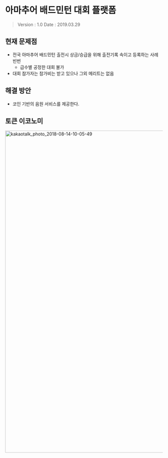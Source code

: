 # 아마추어 배드민턴 대회 플랫폼

> Version : 1.0
> Date : 2019.03.29

## 현재 문제점
- 전국 아마추어 배드민턴 출전시 상금/승급을 위해 출전기록 속이고 등록하는 사례 빈번
  - 급수별 공정한 대회 불가
- 대회 참가자는 참가비는 받고 있으나 그외 메리트는 없음


## 해결 방안
- 코인 기반의 음원 서비스를 제공한다.


## 토큰 이코노미

<img width="1027" alt="kakaotalk_photo_2018-08-14-10-05-49" src="https://user-images.githubusercontent.com/897510/51069580-20df4a80-1675-11e9-9d5d-95f40c0ab7c9.png">
